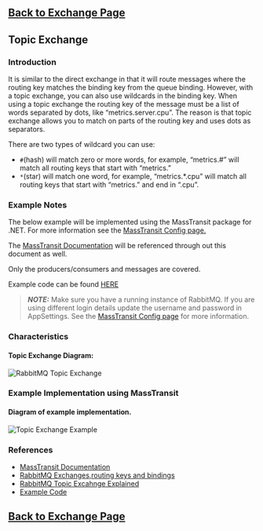 ## [Back to Exchange Page](https://github.com/clombo/cheatSheets/tree/main/RabbitMQ/Exchanges)

## Topic Exchange

### Introduction

It is similar to the direct exchange in that it will route messages where the routing key matches the binding key from the queue binding. However, with a topic exchange, you can also use wildcards in the binding key. When using a topic exchange the routing key of the message must be a list of words separated by dots, like “metrics.server.cpu”. The reason is that topic exchange allows you to match on parts of the routing key and uses dots as separators.

There are two types of wildcard you can use:
- `#`(hash) will match zero or more words, for example, “metrics.#” will match all routing keys that start with “metrics.”
- `*`(star) will match one word, for example, “metrics.*.cpu” will match all routing keys that start with “metrics.” and end in “.cpu”.

### Example Notes

The below example will be implemented using the MassTransit package for .NET. For more information see the [MassTransit Config page.](https://github.com/clombo/cheatSheets/blob/main/RabbitMQ/MassTransit.md)


The [MassTransit Documentation](https://masstransit.io/documentation) will be referenced through out this document as well.

Only the producers/consumers and messages are covered.

Example code can be found [HERE](https://github.com/clombo/cheatSheets/tree/main/RabbitMQ/Exchanges/Topic/Topic_Exchange)

> **_NOTE:_**  Make sure you have a running instance of RabbitMQ. If you are using different login details update the username and password in AppSettings. See the [MassTransit Config page](https://github.com/clombo/cheatSheets/blob/main/RabbitMQ/MassTransit.md) for more information.

### Characteristics

#### Topic Exchange Diagram:

![RabbitMQ Topic Exchange](https://github.com/clombo/cheatSheets/assets/11086072/6489237a-f746-4256-a8d4-dddb48f577e4)

### Example Implementation using MassTransit

#### Diagram of example implementation.
![Topic Exchange Example](https://github.com/clombo/cheatSheets/assets/11086072/8e66b9ed-926f-4426-a41f-b825befec699)

### References
- [MassTransit Documentation](https://masstransit.io/documentation/concepts)
- [RabbitMQ Exchanges,routing keys and bindings](https://www.cloudamqp.com/blog/part4-rabbitmq-for-beginners-exchanges-routing-keys-bindings.html?gad_source=1&gclid=Cj0KCQiAj_CrBhD-ARIsAIiMxT968bAT2q7IKHeMLJ-ttUXsa1pdhW39c7F7FqpXv_eNtLlzP5NbtSoaAofYEALw_wcB)
- [RabbitMQ Topic Excahnge Explained](https://www.cloudamqp.com/blog/rabbitmq-topic-exchange-explained.html)
- [Example Code](https://github.com/clombo/cheatSheets/tree/main/RabbitMQ/Exchanges/Topic/Topic_Exchange)

## [Back to Exchange Page](https://github.com/clombo/cheatSheets/tree/main/RabbitMQ/Exchanges)
